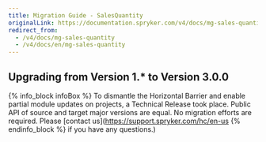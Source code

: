 ```yaml
---
title: Migration Guide - SalesQuantity
originalLink: https://documentation.spryker.com/v4/docs/mg-sales-quantity
redirect_from:
  - /v4/docs/mg-sales-quantity
  - /v4/docs/en/mg-sales-quantity
---
```


## Upgrading from Version 1.* to Version 3.0.0

{% info_block infoBox %}
To dismantle the Horizontal Barrier and enable partial module updates on projects, a Technical Release took place. Public API of source and target major versions are equal. No migration efforts are required. Please [contact us](https://support.spryker.com/hc/en-us
{% endinfo_block %} if you have any questions.)

